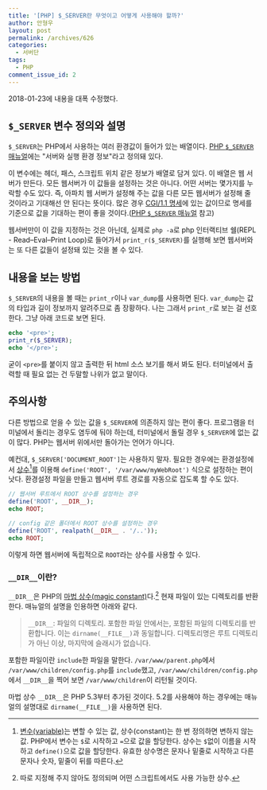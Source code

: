 ```yaml
---
title: '[PHP] $_SERVER란 무엇이고 어떻게 사용해야 할까?'
author: 안형우
layout: post
permalink: /archives/626
categories:
  - 서버단
tags:
  - PHP
comment_issue_id: 2
---
```


2018-01-23에 내용을 대폭 수정했다.

## `$_SERVER` 변수 정의와 설명

`$_SERVER`는 PHP에서 사용하는 여러 환경값이 들어가 있는 배열이다. [PHP `$_SERVER` 매뉴얼][1]에는 "서버와 실행 환경 정보"라고 정의돼 있다. 

이 변수에는 헤더, 패스, 스크립트 위치 같은 정보가 배열로 담겨 있다. 이 배열은 웹 서버가 만든다. 모든 웹서버가 이 값들을 설정하는 것은 아니다. 어떤 서버는 몇가지를 누락할 수도 있다. 즉, 아파치 웹 서버가 설정해 주는 값을 다른 모든 웹서버가 설정해 줄 것이라고 기대해선 안 된다는 뜻이다. 많은 경우 [CGI/1.1 명세](http://www.faqs.org/rfcs/rfc3875)에 있는 값이므로 명세를 기준으로 값을 기대하는 편이 좋을 것이다.([PHP `$_SERVER` 매뉴얼][1] 참고)

[1]: http://php.net/manual/en/reserved.variables.server.php

웹서버만이 이 값을 지정하는 것은 아닌데, 실제로 `php -a`로 php 인터랙티브 쉘(REPL - Read–Eval–Print Loop)로 들어가서 `print_r($_SERVER)`를 실행해 보면 웹서버와는 또 다른 값들이 설정돼 있는 것을 볼 수 있다.


## 내용을 보는 방법

`$_SERVER`의 내용을 볼 때는 `print_r`이나 `var_dump`를 사용하면 된다. `var_dump`는 값의 타입과 길이 정보까지 알려주므로 좀 장황하다. 나는 그래서 `print_r`로 보는 걸 선호한다. 그냥 아래 코드로 보면 된다.

~~~ php
echo '<pre>';
print_r($_SERVER);
echo '</pre>';
~~~

굳이 `<pre>`를 붙이지 않고 출력한 뒤 html 소스 보기를 해서 봐도 된다. 터미널에서 출력할 때 필요 없는 건 두말할 나위가 없고 말이다.


## 주의사항

다른 방법으로 얻을 수 있는 값을 `$_SERVER`에 의존하지 않는 편이 좋다. 프로그램을 터미널에서 돌리는 경우도 염두에 둬야 하는데, 터미널에서 돌릴 경우 `$_SERVER`에 없는 값이 많다. PHP는 웹서버 위에서만 돌아가는 언어가 아니다.

예컨대, `$_SERVER['DOCUMENT_ROOT']`는 사용하지 말자. 필요한 경우에는 환경설정에서 [상수](http://php.net/manual/kr/language.constants.php)[^constant]를 이용해 `define('ROOT', '/var/www/myWebRoot')` 식으로 설정하는 편이 낫다. 환경설정 파일을 만들고 웹서버 루트 경로를 자동으로 잡도록 할 수도 있다. 

[^constant]: [변수(variable)](http://php.net/manual/kr/language.variables.basics.php)는 변할 수 있는 값, 상수(constant)는 한 번 정의하면 변하지 않는 값. PHP에서 변수는 `$`로 시작하고 `=`으로 값을 할당한다. 상수는 `$`없이 이름을 시작하고 `define()`으로 값을 할당한다. 유효한 상수명은 문자나 밑줄로 시작하고 다른 문자나 숫자, 밑줄이 뒤를 따른다.

~~~ php
// 웹서버 루트에서 ROOT 상수를 설정하는 경우
define('ROOT', __DIR__);
echo ROOT;
~~~

~~~ php
// config 같은 폴더에서 ROOT 상수를 설정하는 경우
define('ROOT', realpath(__DIR__ . '/..'));
echo ROOT;
~~~

이렇게 하면 웹서버에 독립적으로 `ROOT`라는 상수를 사용할 수 있다.

### `__DIR__`이란?

`__DIR__`은 PHP의 [마법 상수(magic constant)](http://php.net/manual/kr/language.constants.predefined.php)다.[^magic-constant] 현재 파일이 있는 디렉토리를 반환한다. 매뉴얼의 설명을 인용하면 아래와 같다. 

[^magic-constant]: 따로 지정해 주지 않아도 정의되며 어떤 스크립트에서도 사용 가능한 상수. 

> `__DIR__`: 파일의 디렉토리. 포함한 파일 안에서는, 포함된 파일의 디렉토리를 반환합니다. 이는 `dirname(__FILE__)`과 동일합니다. 디렉토리명은 루트 디렉토리가 아닌 이상, 마지막에 슬래시가 없습니다.

포함한 파일이란 `include`한 파일을 말한다. `/var/www/parent.php`에서 `/var/www/children/config.php`를 `include`했고, `/var/www/children/config.php`에서 `__DIR__`을 찍어 보면 `/var/www/children`이 리턴될 것이다.

마법 상수 `__DIR__`은 PHP 5.3부터 추가된 것이다. 5.2를 사용해야 하는 경우에는 매뉴얼의 설명대로 `dirname(__FILE__)`을 사용하면 된다.
